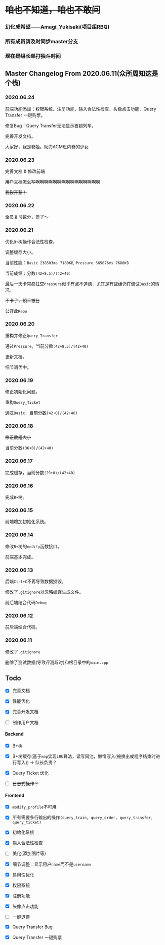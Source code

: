 # ~~咱也不知道，咱也不敢问~~

### 幻化成希望——Amagi_Yukisaki(项目组RBQ)

### 所有成员请及时同步master分支

### ~~现在是组长单打独斗时间~~

## Master Changelog From 2020.06.11(众所周知这是个栈)

### 2020.06.24

前端功能添加：权限系统、注册功能、输入合法性检查、头像点击功能、Query Transfer 一键购票。

修复Bug：Query Transfer无法显示首趟列车。

完善开发文档。

大家好，我是卷姬。~~助力ACM班内卷的少女~~

### 2020.06.23

完善文档 & 修改前端

~~用户文档怎么写啊啊啊啊啊啊啊啊啊啊啊啊啊啊啊~~

~~我裂开惹！~~

### 2020.06.22

全员复习数分，摸了～

### 2020.06.21

优化`B+`树操作合法性检查。

调整缓存大小。

当前性能：`Basic 238503ms 7188KB`, `Pressure 665076ms 7680KB`

当前成绩：分数`(42+8.5)/(42+40)`

最后一天卡常疯狂交`Pressure`似乎有点不道德，尤其是有些组仍在调试`Basic`的情况。

~~不卡了，躺平被日~~

公开此`Repo`

### 2020.06.20

重构并修正`Query_Transfer`

通过`Pressure`，当前分数`(42+8.5)/(42+40)`

更新文档。

细节调优中。

### 2020.06.19

修正初始化问题。

重构`Query_Ticket`

通过`Basic`，当前分数`(42+0)/(42+40)`

### 2020.06.18

~~修正数组大小~~

当前分数`(36+0)/(42+40)`

### 2020.06.17

完成缓存，当前分数`(29+0)/(42+40)`

### 2020.06.16

完成`B+`树。

### 2020.06.15

前端增加初始化系统。

### 2020.06.14

修改`B+`树的`modify`函数接口。

前端基本完成。

### 2020.06.13

后端`Ctrl+C`不再导致数据损毁。

修改了`.gitignore`以忽略编译生成文件。

前后端结合代码`Debug`

### 2020.06.12

前后端结合代码。

### 2020.06.11

修改了`.gitignore`

删除了测试数据(导致评测超时)和根目录中的`main.cpp`

## Todo

- [x] 完善文档

- [x] 性能优化

- [x] 完善开发文档

- [ ] 制作用户文档

#### Backend

- [x] B+树

- [x] B+树缓存(基于`map`实现`LRU`算法，读写同池，懒惰写入(被换出或程序结束时进行写入)) -> 队长负责？

- [x] Query Ticket 优化

- [ ] ~~日志式操作？~~

#### Frontend

- [x] `modify_profile`不可用

- [x] 所有需要多行输出的操作`(query_train, query_order, query_transfer, query_ticket)`

- [x] 初始化系统

- [x] 输入合法性检查

- [ ] 美化(添加图片等)

- [x] 细节调整：显示用户`name`而不是`username`

- [x] 易用性优化

- [x] 权限系统

- [x] 注册功能

- [x] 头像点击功能

- [ ] 一键退票

- [x] Query Transfer Bug

- [x] Query Transfer 一键购票